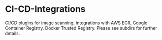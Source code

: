 # CI-CD-Integrations
CI/CD plugins for image scanning, integrations with AWS ECR, Google Container Registry. Docker Trusted Registry. Please see subdirs for further details.
